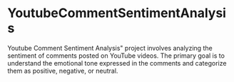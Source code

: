 # YoutubeCommentSentimentAnalysis
Youtube Comment Sentiment Analysis" project involves analyzing the sentiment of comments posted on YouTube videos. The primary goal is to understand the emotional tone expressed in the comments and categorize them as positive, negative, or neutral. 

